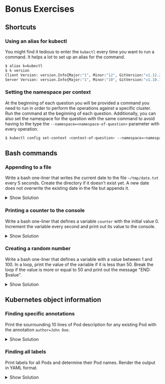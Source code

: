 # Bonus Exercises

## Shortcuts

### Using an alias for kubectl

You might find it tedious to enter the `kubectl` every time you want to run a command. It helps a lot to set up an alias for the command.

```bash
$ alias k=kubectl
$ k version
Client Version: version.Info{Major:"1", Minor:"12", GitVersion:"v1.12.2", GitCommit:"17c77c7898218073f14c8d573582e8d2313dc740", GitTreeState:"clean", BuildDate:"2018-10-30T21:39:16Z", GoVersion:"go1.11.1", Compiler:"gc", Platform:"darwin/amd64"}
Server Version: version.Info{Major:"1", Minor:"10", GitVersion:"v1.10.11", GitCommit:"637c7e288581ee40ab4ca210618a89a555b6e7e9", GitTreeState:"clean", BuildDate:"2018-11-26T14:25:46Z", GoVersion:"go1.9.3", Compiler:"gc", Platform:"linux/amd64"}
```

### Setting the namespace per context

At the beginning of each question you will be provided a command you need to run in order to perform the operations against a specific cluster. Run the command at the beginning of each question. Additionally, you can also set the namespace for the question with the same command to avoid having to the type the `--namespace=<namespace-of-question>` parameter with every operation.

```bash
$ kubectl config set-context <context-of-question> --namespace=<namespace-of-question>
```

## Bash commands

### Appending to a file

Write a bash one-liner that writes the current date to the file `~/tmp/date.txt` every 5 seconds. Create the directory if it doesn't exist yet. A new date does not overwrite the existing date in the file but appends it.

<details><summary>Show Solution</summary>
<p>

```
if [ ! -d ~/tmp ]; then mkdir -p ~/tmp; fi; while true; do echo $(date) >> ~/tmp/date.txt; sleep 5; done;
```

</p>
</details>

### Printing a counter to the console

Write a bash one-liner that defines a variable `counter` with the initial value 0. Increment the variable every second and print out its value to the console.

<details><summary>Show Solution</summary>
<p>

```
counter=0; while true; do counter=$((counter+1)); echo "$counter"; sleep 1; done;
```

</p>
</details>

### Creating a random number

Write a bash one-liner that defines a variable with a value between 1 and 100. In a loop, print the value of the variable if it is less than 50. Break the loop if the value is more or equal to 50 and print out the message "END: $value".

<details><summary>Show Solution</summary>
<p>

```
while true; do random=$(((RANDOM % 100) + 1)); if [ $random -le 50 ]; then echo "$random"; else echo "END: $random"; break; fi; sleep 1; done;
```

</p>
</details>

## Kubernetes object information

### Finding specific annotations

Print the sourrounding 10 lines of Pod description for any existing Pod with the annotation `author=John Doe`.

<details><summary>Show Solution</summary>
<p>

```
kubectl describe pods | grep -C 10 "author=John Doe"
```

</p>
</details>

### Finding all labels

Print labels for all Pods and determine their Pod names. Render the output in YAML format.

<details><summary>Show Solution</summary>
<p>

```
kubectl get pods -o yaml | grep -C 5 labels:
```

</p>
</details>